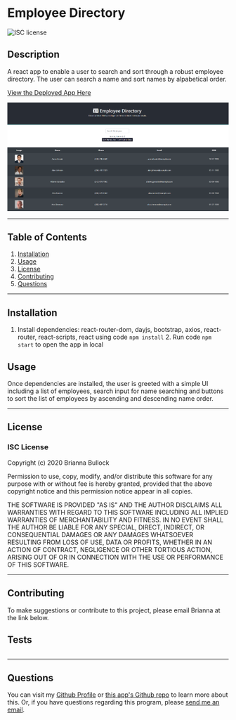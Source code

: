 
# Employee Directory
![ISC license](https://img.shields.io/badge/License-ISC-blue.svg) 

## Description 
A react app to enable a user to search and sort through a robust employee directory. The user can search a name and sort names by alpabetical order.

[View the Deployed App Here](./public/assets/images/directory.PNG)

![Employee Directory App Image](./public/assets/images/directory.PNG)

---

## Table of Contents
1. [Installation](#Installation)
2. [Usage](#Usage)
3. [License](#license)
4. [Contributing](#Contributing)
5. [Questions](#Questions)
---

## Installation
1. Install dependencies: react-router-dom, dayjs, bootstrap, axios, react-router, react-scripts, react using code ```npm install``` 2. Run code ```npm start``` to open the app in local

## Usage
Once dependencies are installed, the user is greeted with a simple UI including a list of employees, search input for name searching and buttons to sort the list of employees by ascending and descending name order.

---

## License
### ISC License
Copyright (c) 2020 Brianna Bullock

Permission to use, copy, modify, and/or distribute this software for any purpose with or without fee is hereby granted, provided that the above copyright notice and this permission notice appear in all copies.

THE SOFTWARE IS PROVIDED "AS IS" AND THE AUTHOR DISCLAIMS ALL WARRANTIES WITH REGARD TO THIS SOFTWARE INCLUDING ALL IMPLIED WARRANTIES OF MERCHANTABILITY AND FITNESS. IN NO EVENT SHALL THE AUTHOR BE LIABLE FOR ANY SPECIAL, DIRECT, INDIRECT, OR CONSEQUENTIAL DAMAGES OR ANY DAMAGES WHATSOEVER RESULTING FROM LOSS OF USE, DATA OR PROFITS, WHETHER IN AN ACTION OF CONTRACT, NEGLIGENCE OR OTHER TORTIOUS ACTION, ARISING OUT OF OR IN CONNECTION WITH THE USE OR PERFORMANCE OF THIS SOFTWARE. 

---
## Contributing
To make suggestions or contribute to this project, please email Brianna at the link below.

## Tests
~~~JS

~~~
---

## Questions

You can visit my [Github Profile](https://www.github.com/kairora) or [this app's Github repo](https://github.com/kairora/employee-directory) to learn more about this.
Or, if you have questions regarding this program, please [send me an email](mailto:brianna.bullock16@gmail.com). 